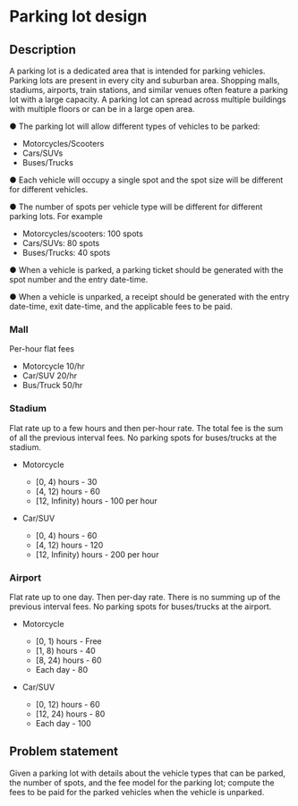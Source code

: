 # Parking lot design

## Description
A parking lot is a dedicated area that is intended for parking vehicles. Parking lots are
present in every city and suburban area. Shopping malls, stadiums, airports, train stations,
and similar venues often feature a parking lot with a large capacity. A parking lot can spread
across multiple buildings with multiple floors or can be in a large open area.


● The parking lot will allow different types of vehicles to be parked:
- Motorcycles/Scooters 
- Cars/SUVs 
- Buses/Trucks

● Each vehicle will occupy a single spot and the spot size will be different for different
vehicles.

● The number of spots per vehicle type will be different for different parking lots. For
example 
- Motorcycles/scooters: 100 spots 
- Cars/SUVs: 80 spots 
- Buses/Trucks: 40 spots

● When a vehicle is parked, a parking ticket should be generated with the spot number
and the entry date-time.

● When a vehicle is unparked, a receipt should be generated with the entry date-time,
exit date-time, and the applicable fees to be paid.

### Mall
Per-hour flat fees 
- Motorcycle 10/hr 
- Car/SUV 20/hr 
- Bus/Truck 50/hr

### Stadium
Flat rate up to a few hours and then per-hour rate. The total fee is the sum of all the previous
interval fees. No parking spots for buses/trucks at the stadium.
- Motorcycle
  - [0, 4) hours - 30
  - [4, 12) hours - 60
  - [12, Infinity) hours - 100 per hour

- Car/SUV
  - [0, 4) hours - 60
  - [4, 12) hours - 120
  - [12, Infinity) hours - 200 per hour

### Airport
Flat rate up to one day. Then per-day rate. There is no summing up of the previous interval
fees. No parking spots for buses/trucks at the airport.
- Motorcycle
    - [0, 1) hours - Free
    - [1, 8) hours - 40
    - [8, 24) hours - 60
    - Each day - 80

- Car/SUV
    - [0, 12) hours - 60
    - [12, 24) hours - 80
    - Each day - 100

## Problem statement
Given a parking lot with details about the vehicle types that can be parked, the number of
spots, and the fee model for the parking lot; compute the fees to be paid for the parked
vehicles when the vehicle is unparked.

